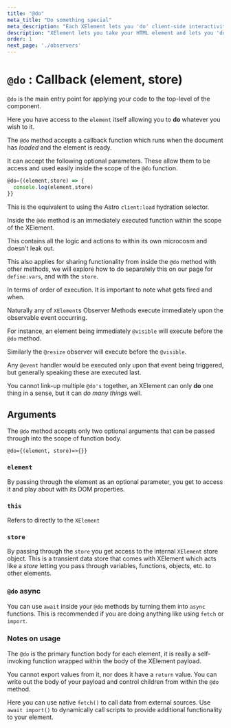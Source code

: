 ```yaml
---
title: "@do"
meta_title: "Do something special"
meta_description: "Each XElement lets you 'do' client-side interactivity. Here you can'do' whatever you wish, by writing simple vanilla JS/TS that gets scoped and encapsulated to only that XElement" 
description: "XElement lets you take your HTML element and lets you 'do' things with it on the client. By passing through JS/TS to the client, we let you write client-side interactions without the need for an external UI framework in Astro"
order: 1
next_page: './observers'
---
```

# `@do` : Callback (element, store)

`@do` is the main entry point for applying your code to the top-level of the component.

Here you have access to the `element` itself allowing you to **do** whatever you wish to it.

The `@do` method accepts a callback function which runs when the document has *loaded* and the element is ready.

It can accept the following optional parameters. These allow them to be access and used easily inside the scope of the `@do` function.

```js
@do={(element,store) => {
  console.log(element,store)
}}
```

This is the equivalent to using the Astro `client:load` hydration selector.

Inside the `@do` method is an immediately executed function within the scope of the XElement.

This contains all the logic and actions to within its own microcosm and doesn't leak out.

This also applies for sharing functionality from inside the `@do` method with other methods, we will explore how to do separately  this on our page for `define:vars`, and with the `store`.

In terms of order of execution. It is important to note what gets fired and when.

Naturally any of `XElement`s Observer Methods execute immediately upon the observable event occurring.

For instance, an element being immediately `@visible` will execute before the `@do` method.

Similarly the `@resize` observer will execute before the `@visible`.

Any `@event` handler would be executed only upon that event being triggered, but generally speaking these are executed last.

You cannot link-up multiple `@do's` together, an XElement can only **do** one thing in a sense, but it can *do many things* well.

## Arguments

The `@do` method accepts only two optional arguments that can be passed through into the scope of function body.

```astro
@do={(element, store)=>{}}
```

### `element`

 By passing through the element as an optional parameter, you get to access it and play about with its DOM properties.

### `this`

Refers to directly to the `XElement`

### `store`

By passing through the `store` you get access to the internal `XElement` store object. This is a transient data store that comes with XElement which acts like a *store* letting you pass through variables, functions, objects, etc. to other elements.

### `@do` async

You can use `await` inside your `@do` methods by turning them into `async` functions. This is recommended if you are doing anything like using `fetch` or `import`.

### Notes on usage

The `@do` is the primary function body for each element, it is really a self-invoking function wrapped within the body of the XElement payload.

You cannot export values from it, nor does it have a `return` value. You can write out the body of your payload and control children from within the `@do` method.

Here you can use native `fetch()` to call data from external sources. Use `await import()` to dynamically call scripts to provide additional functionality to your element.